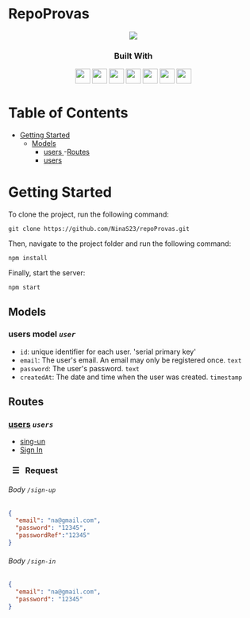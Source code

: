 # RepoProvas
<div align="center">
	<img src="https://emojipedia-us.s3.dualstack.us-west-1.amazonaws.com/thumbs/120/microsoft/310/memo_1f4dd.png">
</div>

<div align="center">
  <h3>Built With</h3>

  <img src="https://img.shields.io/badge/Heroku-430098?style=for-the-badge&logo=heroku&logoColor=white" height="30px"/>
  <img src="https://img.shields.io/badge/PostgreSQL-316192?style=for-the-badge&logo=postgresql&logoColor=white" height="30px"/>
  <img src="https://img.shields.io/badge/TypeScript-007ACC?style=for-the-badge&logo=typescript&logoColor=white" height="30px"/>
  <img src="https://img.shields.io/badge/Prisma-3982CE?style=for-the-badge&logo=Prisma&logoColor=white" height="30px"/>
  <img src="https://img.shields.io/badge/Node.js-43853D?style=for-the-badge&logo=node.js&logoColor=white" height="30px"/>  
  <img src="https://img.shields.io/badge/Express.js-404D59?style=for-the-badge&logo=express.js&logoColor=white" height="30px"/>
  <img src="https://img.shields.io/badge/JWT-323330?style=for-the-badge&logo=json-web-tokens&logoColor=pink" height="30px"/>
  
</div>
<h1> Table of Contents </h1>

- [Getting Started](#getting-started)
  - [Models](#models)
    - [ users ](#users-model-user)
   -[Routes](#routes)
     - [users](#users)
   
<!-- Getting Started -->

# Getting Started

To clone the project, run the following command:

```git
git clone https://github.com/NinaS23/repoProvas.git
```

Then, navigate to the project folder and run the following command:

```git
npm install
```

Finally, start the server:

```git
npm start
```

<!-- Models -->

## Models

### users model _`user`_

- `id`: unique identifier for each user. 'serial primary key'
- `email`: The user's email. An email may only be registered once. `text`
- `password`: The user's password. `text`
- `createdAt`: The date and time when the user was created. `timestamp`


## Routes 

### [users](#users) _`users`_

- [sing-un](#---sing-up)
- [Sign In](#---sign-in)


### &nbsp; ☰ &nbsp; Request

###### Body _`/sign-up`_


```json
{
  "email": "na@gmail.com",
  "password": "12345",
  "passwordRef":"12345"
}
```


###### Body _`/sign-in`_


```json
{
  "email": "na@gmail.com",
  "password": "12345"
}
```



